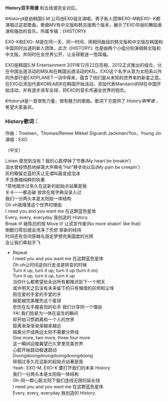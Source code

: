 

**History双手简谱** 和五线谱完全对应。  
  
《History》是由韩国S.M.公司由EXO组合演唱，男子新人团体EXO-M和EXO-
K都演唱过这首歌曲，歌曲MV有中文版和韩文版两个版本，展示了EXO华丽的舞蹈表演和强劲的音乐。所属专辑：《HISTORY》  
  
EXO-K和EXO-
M是在同一天、同一时间、用相同曲目的韩文版和中文版在韩国和中国同时出道的新人团体，此次《HISTORY》也是由两个小组分别演唱韩文版和中文版，并同时在全世界公开，让全球歌迷一饱耳福。  
  
EXO是韩国S.M Entertainment
2011年12月22日亮相，2012正式推出的组合，分在中国出道活动的M队和在韩国出道活动的K队。EXO这个名字从意为太阳系以外的外部行星EXOPLANET一词中得来，蕴含了他们是从未知的世界来的新星之意。在EXO后添加代表KOREA的K在韩国开始活动，添加代表Mandarin的M在中国开始活动，并有逐步进军全球，将EXO的音乐传遍全世界的抱负。  
  
《History》是一首很有力量，很有魅力的歌曲。歌词下方提供了 _History钢琴谱_ ，希望大家喜欢。

### History歌词：

作曲：Troelsen，Thomas/Remee Mikkel Sigvardt Jackman/Yoo，Young Jin 演唱：EXO  

  
（中文）

Listen 感觉到没有？我的心脏停掉了节奏(My heart be breakin’)  
泪水曾经愤怒地掉落大声嘶吼“Ha!”移步向以后(My pain be creepin')  
灰的眼留恋蓝的天让无谓叫嚣变成泡沫  
不含畏缩纯粹的执著  
*原地踏步过多久在这新的起始点站著是我  
关卡一一都击破 放弃在我字典没录入过  
我们一分两头本是太阳般一体结构  
Oh oh我降落这个世界的理由  
I need you and you want me 在这颗蓝色星体  
Every, every, everyday 我创造的 History.  
Break it! 破陈旧的规 Move it! 让谎言作废(No more shakin’ like that)  
倒数归零后就会洗净了伤悲 崭新的经纬  
时间还有空间穿越与游走梦想完美国度的光辉  
会让我们牵起手飞  
* Repeat  
I need you and you want me 在这颗蓝色星体  
Oh oh让时间逆向行走该是转变的时候  
Turn it up, turn it up, turn it up (turn it on)  
Turn it up, turn it up, turn it up  
当你什么都寄望给永远所有都推迟到下一个明天  
或许明天之后没有未来留下的只有悔恨的灰烬和尘埃  
抓住爱的手爱的手爱的手  
越爱越完美暖热这个星球  
悲伤在左手握喜悦的右手 我们分享同一个理由  
YA! 我们抱紧为一体在诞生的瞬间  
却开始习惯疏离和一个人的世界  
距离渐渐渐渐渐越来越远  
隔离分开成两边太阳不需要分界线  
One more, two more, three four more  
这一瞬间迎接冀望已久梦里完美世界  
心脏开始跳动极速跳动  
Doongdoongdoongdoongdoongdoong  
徘徊过多久在这新的起始点站著是我  
Yeah- EXO-M, EXO-K 要打开我们的未来 History  
我们一分两头本是太阳般一体结构  
Oh-同一颗心脏太阳下我们连线无限的延长线  
I need you and you want me 在这颗蓝色星体  
Every, every, everyday 我创造的 History.  

